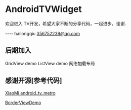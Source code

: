 # AndroidTVWidget

 欢迎进入 TV开发，希望大家不断的分享代码，一起进步，谢谢.
 
 ---- hailongqiu 356752238@qq.com

## 后期加入
   GridView demo
   ListView demo
   网络加载布局
   
## 感谢开源[参考代码]
<p>
<a href="https://github.com/XiaoMi/android_tv_metro">XiaoMi android_tv_metro </a>
</p>
<p>
<a href="https://github.com/lf8289/BorderViewDemo">BorderViewDemo</a>
</p>
